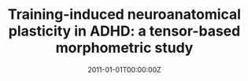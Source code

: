 ---
title: "Training-induced neuroanatomical plasticity in ADHD: a tensor-based morphometric study"
authors:
- Elseline Hoekzema
- Susana Carmona
- Josep Antoni Ramos-Quiroga
- Erika Barba-Müller
- Ana Bielsa
- Virginia Trèmols
- Mariana Rovira
- Juan Carlos Soliva
- Miguel Casas
- Antoni Bulbena
- Adolf Tobeña
- Óscar Vilarroya
date: "2011-01-01T00:00:00Z"
doi: ""
publishDate: "2011-01-01T00:00:00Z"
publication_types: ["2"]
publication: "In *Human Brain Mapping*"
tags:
- Otros
featured: false
links:
- name: Enlace al artículo
  url: https://pubmed.ncbi.nlm.nih.gov/21365715/
---